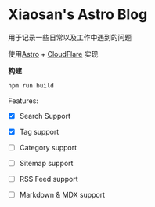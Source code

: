 # Xiaosan's Astro Blog

用于记录一些日常以及工作中遇到的问题

使用[Astro]() + [CloudFlare]() 实现

**构建**
```sh
npm run build
```


Features:
- [x] Search Support 
- [x] Tag support
- [ ] Category support
- [ ] Sitemap support
- [ ] RSS Feed support
- [ ] Markdown & MDX support

